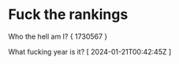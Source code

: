 # Fuck the rankings

Who the hell am I?
{ 1730567 }

What fucking year is it?
[ 2024-01-21T00:42:45Z ]
